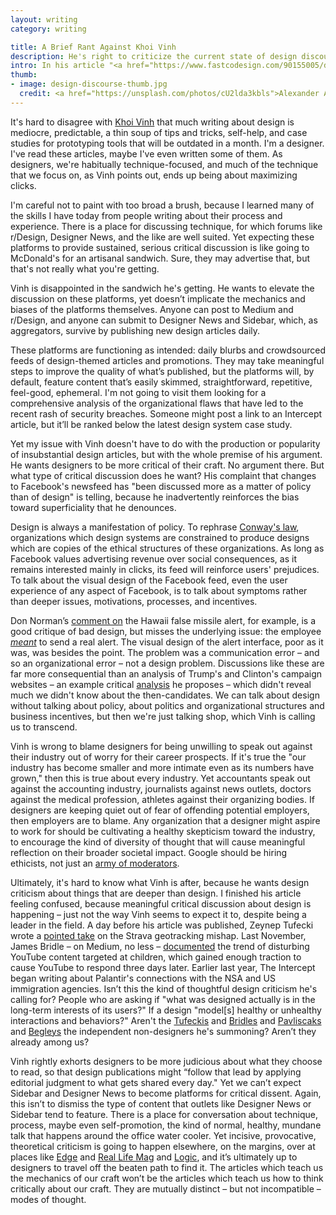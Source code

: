 ```yaml
---
layout: writing
category: writing

title: A Brief Rant Against Khoi Vinh
description: He's right to criticize the current state of design discourse, but doesn't recognize the lively, incisive critique happening off the beaten path.
intro: In his article "<a href="https://www.fastcodesign.com/90155005/design-discourse-is-in-a-state-of-arrested-development">Design Discourse Is in a State of Arrested Development</a>", Khoi Vinh argues that the industry lacks substantive critique from unbiased outsiders. Yet it's there to be found, just not where he seems to expect.
thumb: 
- image: design-discourse-thumb.jpg
  credit: <a href="https://unsplash.com/photos/cU2lda3kbls">Alexander Andrews</a>
---
```


It's hard to disagree with [Khoi Vinh](https://www.fastcodesign.com/90155005/design-discourse-is-in-a-state-of-arrested-development) that much writing about design is mediocre, predictable, a thin soup of tips and tricks, self-help, and case studies for prototyping tools that will be outdated in a month. I'm a designer. I've read these articles, maybe I've even written some of them. As designers, we're habitually technique-focused, and much of the technique that we focus on, as Vinh points out, ends up being about maximizing clicks.

I'm careful not to paint with too broad a brush, because I learned many of the skills I have today from people writing about their process and experience. There is a place for discussing technique, for which forums like r/Design, Designer News, and the like are well suited. Yet expecting these platforms to provide sustained, serious critical discussion is like going to McDonald's for an artisanal sandwich. Sure, they may advertise that, but that's not really what you're getting.

Vinh is disappointed in the sandwich he's getting. He wants to elevate the discussion on these platforms, yet doesn’t implicate the mechanics and biases of the platforms themselves. Anyone can post to Medium and r/Design, and anyone can submit to Designer News and Sidebar, which, as aggregators, survive by publishing new design articles daily. 

These platforms are functioning as intended: daily blurbs and crowdsourced feeds of design-themed articles and promotions. They may take meaningful steps to improve the quality of what’s published, but the platforms will, by default, feature content that’s easily skimmed, straightforward, repetitive, feel-good, ephemeral. I'm not going to visit them looking for a comprehensive analysis of the organizational flaws that have led to the recent rash of security breaches. Someone might post a link to an Intercept article, but it’ll be ranked below the latest design system case study.

Yet my issue with Vinh doesn't have to do with the production or popularity of insubstantial design articles, but with the whole premise of his argument. He wants designers to be more critical of their craft. No argument there. But what type of critical discussion does he want? His complaint that changes to Facebook's newsfeed has "been discussed more as a matter of policy than of design" is telling, because he inadvertently reinforces the bias toward superficiality that he denounces. 

Design is always a manifestation of policy. To rephrase [Conway's law](https://en.wikipedia.org/wiki/Conway%27s_law), organizations which design systems are constrained to produce designs which are copies of the ethical structures of these organizations. As long as Facebook values advertising revenue over social consequences, as it remains interested mainly in clicks, its feed will reinforce users' prejudices. To talk about the visual design of the Facebook feed, even the user experience of any aspect of Facebook, is to talk about symptoms rather than deeper issues, motivations, processes, and incentives.

Don Norman’s [comment on](https://www.fastcodesign.com/90157153/don-norman-what-went-wrong-in-hawaii-human-error-nope-bad-design) the Hawaii false missile alert, for example, is a good critique of bad design, but misses the underlying issue: the employee [_meant_](https://www.washingtonpost.com/news/the-switch/wp/2018/01/30/heres-what-went-wrong-with-that-hawaii-missile-alert-the-fcc-says/?utm_term=.2a1c30d4c128) to send a real alert. The visual design of the alert interface, poor as it was, was besides the point. The problem was a communication error – and so an organizational error – not a design problem. Discussions like these are far more consequential than an analysis of Trump's and Clinton's campaign websites – an example critical [analysis](https://www.cooper.com/journal/2016/2/presidential-election-2016-the-best-ui) he proposes – which didn't reveal much we didn't know about the then-candidates. We can talk about design without talking about policy, about politics and organizational structures and business incentives, but then we're just talking shop, which Vinh is calling us to transcend.

Vinh is wrong to blame designers for being unwilling to speak out against their industry out of worry for their career prospects. If it's true the "our industry has become smaller and more intimate even as its numbers have grown," then this is true about every industry. Yet accountants speak out against the accounting industry, journalists against news outlets, doctors against the medical profession, athletes against their organizing bodies. If designers are keeping quiet out of fear of offending potential employers, then employers are to blame. Any organization that a designer might aspire to work for should be cultivating a healthy skepticism toward the industry, to encourage the kind of diversity of thought that will cause meaningful reflection on their broader societal impact. Google should be hiring ethicists, not just an [army of moderators](http://money.cnn.com/2017/12/05/technology/google-youtube-hiring-reviewers-offensive-videos/index.html). 

Ultimately, it's hard to know what Vinh is after, because he wants design criticism about things that are deeper than design. I finished his article feeling confused, because meaningful critical discussion about design is happening – just not the way Vinh seems to expect it to, despite being a leader in the field. A day before his article was published, Zeynep Tufecki wrote a [pointed take](https://www.nytimes.com/2018/01/30/opinion/strava-privacy.html) on the Strava geotracking mishap. Last November, James Bridle – on Medium, no less – [documented](https://medium.com/@jamesbridle/something-is-wrong-on-the-internet-c39c471271d2) the trend of disturbing YouTube content targeted at children, which gained enough traction to cause YouTube to respond three days later. Earlier last year, The Intercept began writing about Palantir's connections with the NSA and US immigration agencies. Isn’t this the kind of thoughtful design criticism he's calling for? People who are asking if "what was designed actually is in the long-term interests of its users?" If a design "model[s] healthy or unhealthy interactions and behaviors?" Aren't the [Tufeckis](https://twitter.com/zeynep) and [Bridles](https://twitter.com/jamesbridle) and [Pavliscaks](https://twitter.com/paminthelab) and [Begleys](https://twitter.com/joshbegley) the independent non-designers he's summoning? Aren’t they already among us?

Vinh rightly exhorts designers to be more judicious about what they choose to read, so that design publications might “follow that lead by applying editorial judgment to what gets shared every day." Yet we can’t expect Sidebar and Designer News to become platforms for critical dissent. Again, this isn’t to dismiss the type of content that outlets like Designer News or Sidebar tend to feature. There is a place for conversation about technique, process, maybe even self-promotion, the kind of normal, healthy, mundane talk that happens around the office water cooler. Yet incisive, provocative, theoretical criticism is going to happen elsewhere, on the margins, over at places like [Edge](https://www.edge.org/) and [Real Life Mag](http://reallifemag.com/) and [Logic](https://logicmag.io/), and it’s ultimately up to designers to travel off the beaten path to find it. The articles which teach us the mechanics of our craft won’t be the articles which teach us how to think critically about our craft. They are mutually distinct – but not incompatible – modes of thought.